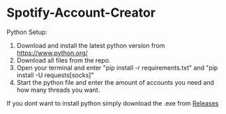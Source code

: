 # Spotify-Account-Creator

Python Setup: 
1. Download and install the latest python version from https://www.python.org/
2. Download all files from the repo.
3. Open your terminal and enter "pip install -r requirements.txt" and "pip install -U requests[socks]"
4. Start the python file and enter the amount of accounts you need and how many threads you want.

If you dont want to install python simply download the .exe from [Releases](https://github.com/KevinLage/Spotify-Account-Creator/releases)
